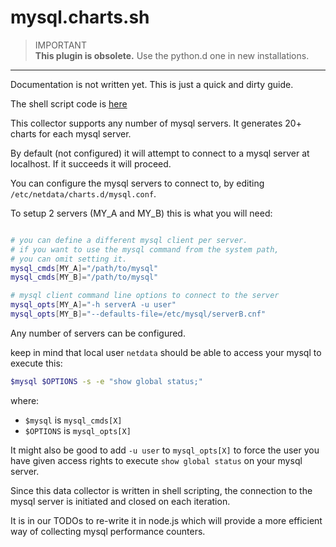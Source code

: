 # mysql.charts.sh

> IMPORTANT<br/>
> **This plugin is obsolete.** Use the python.d one in new installations.

---

Documentation is not written yet. This is just a quick and dirty guide.

The shell script code is [here](https://github.com/netdata/netdata/blob/master/charts.d/mysql.chart.sh)

This collector supports any number of mysql servers.
It generates 20+ charts for each mysql server.

By default (not configured) it will attempt to connect to a mysql server at localhost. If it succeeds it will proceed.

You can configure the mysql servers to connect to, by editing `/etc/netdata/charts.d/mysql.conf`.

To setup 2 servers (MY_A and MY_B) this is what you will need:

```sh

# you can define a different mysql client per server.
# if you want to use the mysql command from the system path,
# you can omit setting it.
mysql_cmds[MY_A]="/path/to/mysql"
mysql_cmds[MY_B]="/path/to/mysql"

# mysql client command line options to connect to the server
mysql_opts[MY_A]="-h serverA -u user"
mysql_opts[MY_B]="--defaults-file=/etc/mysql/serverB.cnf"

```

Any number of servers can be configured.

keep in mind that local user `netdata` should be able to access your mysql to execute this:

```sh
$mysql $OPTIONS -s -e "show global status;"
```

where:

 - `$mysql` is `mysql_cmds[X]`
 - `$OPTIONS` is `mysql_opts[X]`


It might also be good to add `-u user` to `mysql_opts[X]` to force the user you have given access rights to execute `show global status` on your mysql server.

Since this data collector is written in shell scripting, the connection to the mysql server is initiated and closed on each iteration.

It is in our TODOs to re-write it in node.js which will provide a more efficient way of collecting mysql performance counters.


